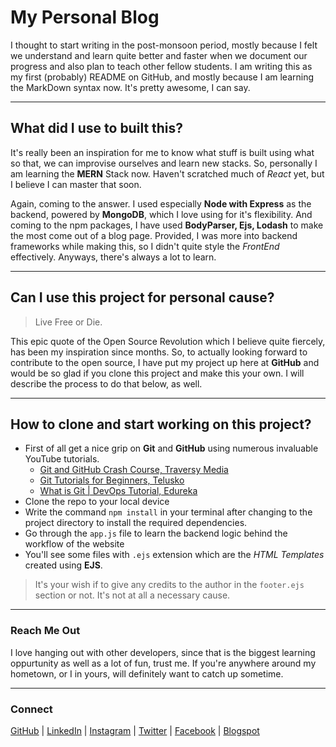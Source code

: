# My Personal Blog

I thought to start writing in the post-monsoon period, mostly because I felt we understand and learn quite better and faster when we
document our progress and also plan to teach other fellow students. I am writing this as my first (probably) README on GitHub, and mostly
because I am learning the MarkDown syntax now. It's pretty awesome, I can say.

---

## What did I use to built this?

It's really been an inspiration for me to know what stuff is built using what so that, we can improvise ourselves and learn new stacks. So, personally I am learning the **MERN** Stack now. Haven't scratched much of _React_ yet, but I believe I can master that soon.

Again, coming to the answer. I used especially **Node with Express** as the backend, powered by **MongoDB**, which I love using for it's flexibility. And coming to the npm packages, I have used **BodyParser, Ejs, Lodash**  to make the most come out of a blog page. Provided, I was more into backend frameworks while making this, so I didn't quite style the _FrontEnd_ effectively. Anyways, there's always a lot to learn. 

---

## Can I use this project for personal cause?

> Live Free or Die.

This epic quote of the Open Source Revolution which I believe quite fiercely, has been my inspiration since months. So, to actually looking forward to contribute to the open source, I have put my project up here at **GitHub** and would be so glad if you clone this project and make this your own. I will describe the process to do that below, as well.

---

## How to clone and start working on this project?

- First of all get a nice grip on **Git** and **GitHub** using numerous invaluable YouTube tutorials. 
    - [Git and GitHub Crash Course, Traversy Media](https://youtu.be/SWYqp7iY_Tc)
    - [Git Tutorials for Beginners, Telusko](https://youtu.be/WbwIoQYP6no)
    - [What is Git | DevOps Tutorial, Edureka](https://www.youtube.com/watch?v=xuB1Id2Wxak)
- Clone the repo to your local device
- Write the command `npm install` in your terminal after changing to the project directory to install the required dependencies.
- Go through the `app.js` file to learn the backend logic behind the workflow of the website
- You'll see some files with `.ejs` extension which are the *HTML Templates* created using **EJS**.

> It's your wish if to give any credits to the author in the `footer.ejs` section or not. It's not at all a necessary cause.

---

### Reach Me Out
I love hanging out with other developers, since that is the biggest learning oppurtunity as well as a lot of fun, trust me.
If you're anywhere around my hometown, or I in yours, will definitely want to catch up sometime. 

---

### Connect

[GitHub](https://github.com/tulsi-prasad) |
[LinkedIn](https://www.linkedin.com/in/tulsi-prasad/) |
[Instagram](https://www.instagram.com/_.star_._.gazer._/) |
[Twitter](https://twitter.com/tulsi_prasad50) |
[Facebook](https://www.facebook.com/tulsi.prasad.7773) |
[Blogspot](https://www.blogger.com/profile/01016201657276169863)

